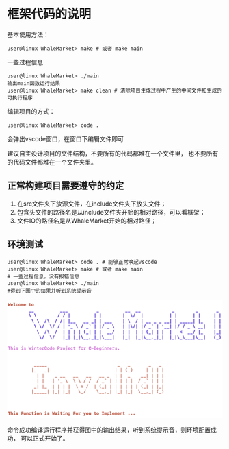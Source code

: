 # 框架代码的说明

基本使用方法：

```shell
user@linux WhaleMarket> make # 或者 make main
```

一些过程信息

```shell
user@linux WhaleMarket> ./main
输出main函数运行结果
user@linux WhaleMarket> make clean # 清除项目生成过程中产生的中间文件和生成的可执行程序
```

编辑项目的方式：

```shell
user@linux WhaleMarket> code .
```

会弹出vscode窗口，在窗口下编辑文件即可

建议自主设计项目的文件结构，不要所有的代码都堆在一个文件里，
也不要所有的代码文件都堆在一个文件夹里。



## 正常构建项目需要遵守的约定

1. 在src文件夹下放源文件，在include文件夹下放头文件；
2. 包含头文件的路径名是从include文件夹开始的相对路径，可以看框架；
3. 文件IO的路径名是从WhaleMarket开始的相对路径；



## 环境测试

```shell
user@linux WhaleMarket> code . # 能够正常唤起vscode
user@linux WhaleMarket> make # 或者 make main
# 一些过程信息，没有报错信息
user@linux WhaleMarket> ./main
#得到下图中的结果并听到系统提示音
```

![initial](initial.png)



命令成功编译运行程序并获得图中的输出结果，听到系统提示音，则环境配置成功，
可以正式开始了。

